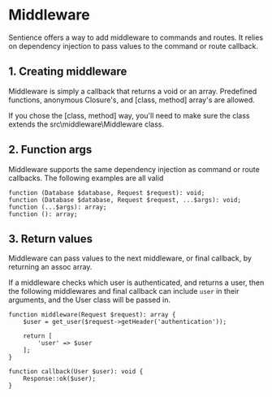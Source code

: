 # Middleware

Sentience offers a way to add middleware to commands and routes. It relies on dependency injection to pass values to the command or route callback.

## 1. Creating middleware

Middleware is simply a callback that returns a void or an array. Predefined functions, anonymous Closure's, and [class, method] array's are allowed.

If you chose the [class, method] way, you'll need to make sure the class extends the src\middleware\Middleware class.

## 2. Function args

Middleware supports the same dependency injection as command or route callbacks. The following examples are all valid
```
function (Database $database, Request $request): void;
function (Database $database, Request $request, ...$args): void;
function (...$args): array;
function (): array;
```

## 3. Return values

Middleware can pass values to the next middleware, or final callback, by returning an assoc array.

If a middleware checks which user is authenticated, and returns a user, then the following middlewares and final callback can include `user` in their arguments, and the User class will be passed in.
```
function middleware(Request $request): array {
    $user = get_user($request->getHeader('authentication'));

    return [
        'user' => $user
    ];
}

function callback(User $user): void {
    Response::ok($user);
}
```
